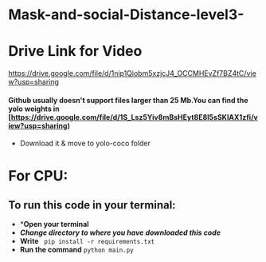 # Mask-and-social-Distance-level3-
# Drive Link for Video
https://drive.google.com/file/d/1nip1Qiobm5xzjcJ4_OCCMHEvZf7BZ4tC/view?usp=sharing


#### Github usually doesn't support files larger than 25 Mb.You can find the yolo weights in [https://drive.google.com/file/d/1S_Lsz5Yiv8mBsHEyt8E8l5sSKIAX1zfi/view?usp=sharing) 
* Download it & move to yolo-coco folder

# For CPU:

## To run this code in your terminal:
* ***Open your terminal**
* ***Change directory to where you have downloaded this code***
* **Write**   `  pip install -r requirements.txt  ` 
* **Run the command**  ` python main.py ` 
